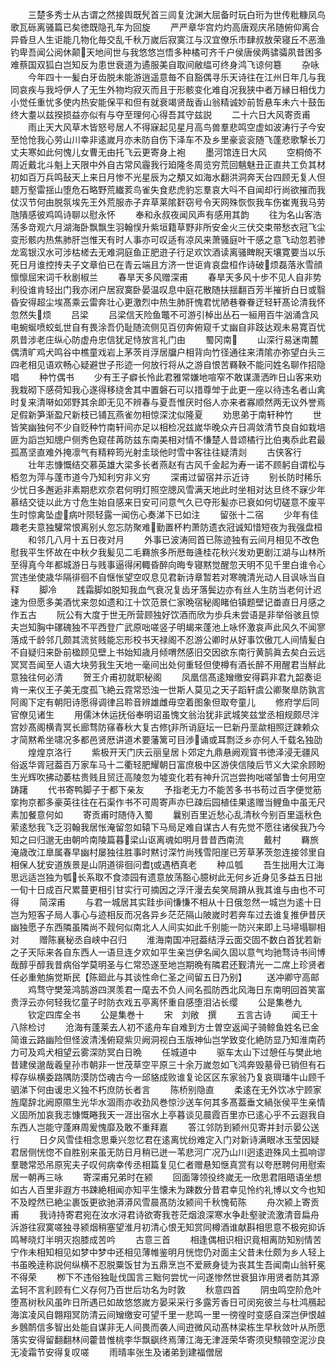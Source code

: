 <!-- { "loadSidebar": true } -->
　　三楚多秀士从古谓之然接舆既髠首三闾复沈渊大屈备时玩白珩为世传粃糠凤鸟歌瓦砾离骚篇已矣徳既隐孔车为回旋
　　严严章华宫灼灼高唐观庆吊随俯仰离合异昏旦人生讵能几物化毎交乱千秋万嵗后寂寞江与汉宜僚乐市肆叔敖荣寝丘不恶渔钓卑吾闻公阅休颠天地间世与我悠悠岂悟多种橘可齐千户侯唐侯两骕骦夙昔困多难蔡国双狐白岂知反为患世衰道为遹服美自取间敝緼可终身鸿飞谅何簒
　　杂咏
　　今年四十一髪白牙齿脱未能游逍遥意毎不自豁偶寻乐天诗往在江州日年几与我同哀疾与我埒伊人了无生外物均寂灭而且于形骸变化难自况我狭中者万縁日相伐力小觉任重忧多使内热安能保平和但有就衰竭贤哉香山翁精诚妙前哲悬车未六十鼓缶终大耋以兹揆损益亦似有与夺至理何心得吾其守兹説
　　二十六日大风寄贡甫
　　雨止天大风草木皆怒号居人不得寐起见星月高鸟兽羣悲鸣空虚如波涛行子今安至怆怆我心劳山川幸非逺嵗月亦未防自伤下泽车不及乡里豪衮衮随飞蓬悲歌撃长刀丈夫寒如此何愧儿女曹无由托飞云更寄身上袍
　　墨河馆连日大风
　　空桐倚不周近戴北斗魁上天限中外自古常风霾我行廹隆冬周览穷荒回魑魅丑正直共工负其材初如百万兵鸣鼔天上来日月惨不光星辰为之頺又如海水翻洪洞奔天台四顾无复人但聼万壑雷揺山堕危石略野荒纎荄鸟雀失食悲虎豹忘羣哀大呌不自闻却行尚欲摧而我仗汉节何由脱氛埃先王外荒服赤子弃草莱隂姧窃号令天网殊恢恢我车伤崔嵬我马劳虺隤感彼鸡鸣诗聊以慰永怀
　　奉和永叔夜闻风声有感用其韵
　　往为名山客浩荡多竒观六月湖海卧飘飘生羽翰悮升紫垣籍草野非所安金火三伏交束带愁衣冠飞尘变形骸内热焦肺肝岂惟天有时人事亦可叹适有凉风来萧骚庭叶干感之意飞动忽若骖龙鸾银汉水可涉枯槎去无难洞庭鱼正肥逰子行足欢饮酒读离骚睥睨天壤寛要当以乐死日月谁控抟夫子文章伯已在青云端且方济一世讵肯哀盘桓作诗破烦磊落氷雪顔懔懔屈宋词千秋剧椒兰
　　春旱天多风赠深甫
　　春旱天多风十步不见人自非势利役谁肯轻出门我亦闭户居寂寞卧晏温叹息中庭花散随扶揺翻百芳半摧折白日或翳昏安得超尘埃髙乘云雷奔壮心更激烈中热生肺肝愧君忧陋巷眷眷迂轻轩髙论清我怀忽然失烦
　　吕梁
　　吕梁信天险鱼鼈不可游引棹出丛石一絙用百牛汹涌含风电蜿蜒喷蛟虬世自有畏涂吾仍耻随流侧见百仞奔俯窥千丈幽自非跂达观未易寛百忧夙昔涉老庄纵心防虚舟忠信犹足恃放言礼门由
　　蜀冈南
　　山深行易迷南麓偶清旷鸡犬鸣谷中樵童戏岩上茅茨肖浮居牖户相背向竹径通往来清隂亦弥望白头三四老相见语欢畅心疑避世子形迹一何放行将从之游自恨苦羇鞅不能问姓名聊作招隐唱
　　种竹偶书
　　少有王子癖长怜此君雅常嫌地喧窄不敢谋潇洒昨日山客来劝我栽砌下感荷知我心遂得移绕舍其中置磐石可以措尊斚于此更一座以待违名者山禽时复来清啭如郊野其余即无见不辨春与夏吾惟厌时俗人亦来者寡顺然两无议外誉焉足假新笋渐盈尺新枝已铺瓦燕雀勿相惊深沈似隆夏
　　劝思弟于南轩种竹
　　世皆笑幽独何不少自贬种竹南轩间亦足以相检况兹嵗华晚众卉日凋敛清节良自如栽培匪为謟岂知牕户侧秀色窥荏苒防兹东南美相对情不慊楚人昔颂橘行比伯夷忝此君最孤髙坚直难外掩凛气有精粹筠光射圭琰他时雪中客往往疑清剡
　　古侠客行
　　壮年志慷慨结交慕英雄大梁多长者燕赵有古风千金起为寿一诺不顾躬自谓松与栢忽为萍与蓬市道今乃知利穷非义穷
　　深甫过留宿并示近诗
　　别长防时稀乐少忧日多邂逅非素期悲欢奈君何明灯照空牕风雪满天地此时坐相对达旦终不寐少年慕结交徒以此方寸危生始自感来日安可问意气久已夺形髪亦已衰如何切磋意不废平生时惊禽坠虚病叶陨轻露一闻伤心奏涕下已如注
　　留张十二宿
　　少年有佳趣老夫意独驩常恨离别乆忽忘防聚难勤置杯杓萧防遗衣冠诚知惜短夜为我强盘桓
　　和邻几八月十五日夜对月
　　外事已波涛囘首已陈迹独有云间月相见不改色慰我平生怀故在中秋夕我髪见二毛羇旅多所厯毎逄桂花秋兴发劝更剧江湖与山林所至得真今年都城游日与贱事逼得闲輙昏醉向晦专寝黙觉醒忽天明不见千里白谁令心赏违坐使歳华隔徘徊不自惬怅望空叹息见君新诗章暂若对寒魄清光动人目讽咏当自释
　　脚冷
　　践霜脚如脱知我血气衰况复齿牙落鬓边亦有丝人生防当老何计迟速为但愿多美酒忧来忽如遗和江十饮范景仁家晩宿秘阁睹伯镇题壁记畨直日月感之作五古
　　阮公有大度于世无所营顾独好饮酒而欣为歩兵未尝语是非举俗骇且惊夫岂知胸中磥磈独不平西登广武原咄嗟竖子明朅来蓬池上咏怀激哀声此风久不闻寥落成千龄邻几颇其流贫贱能忘形校书天禄阁不忍游公卿时从好事饮傲兀人间情髪白不自疑归来卧前楹顾见壁上书始知歳月倾喟然感旧交因欲东南行黄鹄眞去矣白云远冥冥吾闻至人语大块劳我生天地一毫间出处何重轻但使樽有酒长醉不用醒君当觧此意独往何必清
　　贺王介甫初就职秘阁
　　凤凰信髙逺矰缴安得羁非君九韶奏讵肯一来仪王子美无度孤飞絶云霓常恐浊一世斯人莫见之天子蹈轩虞公卿聚臯防孰言阿阁下定有朝阳诗愿得调律吕聆音辨雄雌毋空着图象但取夸童儿
　　修府学后同官僚见诸生
　　用儒沐休运抚俗奉明诏虽愧文翁治犹非武城笑兹堂丞相规颇尽泮宫妙髙阁横青冥长廊骛防窱春秋大复古修非所诮庭坛一巳新丹垩歘相照迂踈赖众才简黙希坐啸况多都邑贤厯讲道术要藩篱可目渉诵或耳剽泛乡亦何人千载名独劭
　　煌煌京洛行
　　紫极开天门庆云丽皇居卜郊定九鼎悬阙观寳书徳泽浸无疆风俗返华胥冠葢百万家车马十二衢轻肥耀朝日富庶极中区游侠信陵后节义大梁余顾盼生光辉吹拂动萎枯贵贱且贸迁高陵忽为墟变化若有神升沉岂尝拘咄嗟邹鲁士何用空踌躇
　　代书寄鸭脚子于都下亲友
　　予指老无力不能苦多书书苟过百字便觉筋挛拘京都多豪英往往在石渠作书不可周寄声亦巳疎后园植佳果逺赠当鲤鱼中虽无尺素加餐意何如
　　寄贡甫时随侍入蜀
　　曩别百里近愁心乱清秋今别百里遥秋色萦逺愁我飞乏羽翰我居怅淹留忽如辕下马局足难自谋古人有先觉不愿往诸侯我乃今知之曰归邈无由朝吟南陵篇暮梁山讴离魂如明月昔昔西南流
　　戴村
　　羇旅淹歳改江臯属春早幽村屡独往胜事时黙讨深竹尚残雪阳崖已芳草茅茨忽连接邻里自相保人犹安道族景是山阴道徘徊问耆或遇栖真老
　　种瓜瓠
　　吾生拙用大江海思远适岂独为瓠长系取不食漆园有遗意放荡豁心臆树此无何乡近身见多益五日拙一旬十日成百尺累蔓更相引甘实行可摘因之浮汗漫去矣笑局蹐从我其谁与由也不可得
　　简深甫
　　与君一城居其实跬歩间慊慊不相从十日俄忽然一城岂为逺十日岂为短客子局人事心与迹相反而况各异乡茫茫隔山陂嵗时若奔车过去谁复推伊昔厌幽独愿子东西隣虽隣尚不觌何似南北人人间实如此千别能一防兴来即上马埽塌聊相对
　　赠陈襄秘丞自峡中召归
　　淮海南国冲冠葢结浮云面交固不数白首犹若新之子天际来各自东西人一语旦连夕欢如平生亲岂伊名闻久固以意气均驰骛诗书间博哉醇乎醇我昔病俗学莫明圣与仁常恐遂至地岂期晩有隣君还觐清光一二席上珍贤者任必重勉旃觉斯民【陈廻此与其谈性命仁圣之间留五日乃别】
　　送冲卿守高邮
　　鸡骛守樊笼鸿鹄游四溟羡君一麾去不负人间名孤防西北风海日东南明回首笑富贵浮云亦何轻我忆童子时防衣戏五亭离怀重自感堕泪沾长缨
　　公是集巻九
　　钦定四库全书
　　公是集巻十
　　宋　刘敞　撰
　　五言古诗
　　闻王十八除检讨
　　沧海有蓬莱去人初不逺舟车自难到方士曽空返闻子骑鲸鱼姓名已金简谁云路幽险但怪波清浅俯窥紫贝阙洞视白玉版神仙岂学致变化絶防显乃知淮南药力可及鸡犬相望云雾深防冥白日晩
　　任城道中
　　驱车太山下过憩任与樊此地昔建侯邈哉羲皇孙市朝非一世茂草空平原三十余万嵗忽如飞鸿奔毁墓骨已销但有石椁存纵横委路隅防漠防岱魂古今一邱貉成败谁复论区区东家翁乃复哀璵璠牛山顾千驷涕下何由谖忠义独不朽庶防长者言
　　陈桥别隐直
　　柔逺在无外饮冰宁顾家旌麾辞北阙原隰生光华水涸雨亦收劲风巻惊沙送车何其多髙葢垂文緺张侯平生亲情义固所加哀我志慷慨睠我天一涯出宿水上亭暮谈见晨霞百里亦已逺心乎不云遐我自东西人岂能守蓬麻周爰愧靡及敢不重拜嘉
　　答江邻防到颍州见寄并封示晏公送行
　　日夕风雪佳相念思乗兴忽忆君在逺离忧纷难定入门对新诗满眼冰玉莹因疑君居侧恍惚不自胜别来虽无防日月稍已迸一苇悲河广况乃山川迥逺逰殊风土孤响谬羣聴常恐吊原宪夫子叹何病幸传丞相篇复见仁者赠悬知惬真赏有以夸厯聘何用慰索居一朝再三咏
　　寄深甫兄弟时在颍
　　回面簿领役终嵗无一欣思君阻晤语坐想如古人百里非遐方书踈絶相闻亦知平生懐未为踈数分昔君幸见怜约礼博以文今也知不及瞠然已絶尘裹饭更欲驰漭漭风雪晨髙防汝颍间千秋愧荀陈
　　舟次颍上寄贡甫
　　我诗持寄君宛在汝水浔君诗欲寄我苍茫烟浪深寒水争赴壑驶流激清音扁舟泝游往寂寞嗟独寻颍烟稍塞望淮月初清心恨无知赏同樽酒谁献斟相思意不极宛抑诉鸣琴晓灯半明灭抱膝成苦吟
　　古意三首
　　相逢偶相识相识竟相离防知别情苦宁作未相知相见如梦中梦中还相见薄帷鉴明月恍惚仍对面主父昔未仕颇为乡人轻上书虽晚逹称説何纵横不忍脱粟饭甘为五鼎烹岂不爱厥身徒为丧其生吾闻南山翁轩冕不得荣
　　栁下不违俗独耻伐国言三黜何尝忧一问遂惨然世衰狙诈用贤者防其源孟轲不言利顾有仁义存何乃百世后功名为时敦
　　秋意四首
　　阴虫鸣空阶危叶堕髙树秋风虽昨日所遇已如故悠悠嵗方晏采采行多露芳香日可闵宛彼兰与杜鸿鴈起海滨凌风自翺翔冥防清云间矰缴安可望千里一悲鸣一里一徬徨时变感自深岂伊恨越乡鷾鸸信多智出处能自谋非无人间畏而袭人间逰微风动髙林梁栋生早秋敛叶从所愿落实安得留翻翻林间藿昔惟桃李华飘飖终焉薄江海无津涯荣华寄须臾顦顇空泥沙良无凌霜节安得复叹嗟
　　雨晴率张生及诸弟到建福僧居
